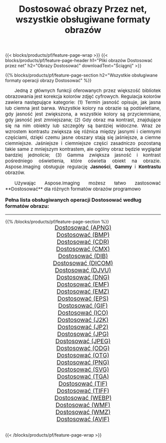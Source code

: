 ﻿---
title: Dostosować obrazy Przez net, wszystkie obsługiwane formaty obrazów 
weight: 3920
url: /pl/net/adjust/ 
lang: pl
langdirlevel: 2
locales: zh-hans,ja,it,ru,de,es,fr,nl,id,lt,pl,pt,vi,tr,ko,zh-hant,ar,hi,th,sv,cs,uk,he
description: Używając Aspose.Imaging możesz łatwo Dostosować obrazy Via net
---

{{< blocks/products/pf/feature-page-wrap >}}
{{< blocks/products/pf/feature-page-header h1="Pliki obrazów Dostosować przez net" h2="Obrazy Dostosować" downloadText="Ściągnij" >}}


{{% blocks/products/pf/feature-page-section  h2="Wszystkie obsługiwane formaty operacji obrazy Dostosować" %}}
<p align="justify" style="text-indent:2em;font-size:15px;">
Jedną z głównych funkcji oferowanych przez większość bibliotek obrazowania jest korekcja kolorów zdjęć cyfrowych. Regulacja kolorów zawiera następujące kategorie: (1) Termin jasność opisuje, jak jasna lub ciemna jest barwa. Wszystkie kolory na obrazie są podświetlane, gdy jasność jest zwiększona, a wszystkie kolory są przyciemniane, gdy jasność jest zmniejszana; (2) Gdy obraz ma kontrast, znajdujące się na nim obiekty lub szczegóły są bardziej widoczne. Wraz ze wzrostem kontrastu zwiększa się różnica między jasnymi i ciemnymi częściami, dzięki czemu jasne obszary stają się jaśniejsze, a ciemne ciemniejsze. Jaśniejsze i ciemniejsze części zasadniczo pozostaną takie same z mniejszym kontrastem, ale ogólny obraz będzie wyglądał bardziej jednolicie; (3) Gamma zwiększa jasność i kontrast pośredniego oświetlenia, które oświetla obiekt na obrazie. Aspose.Imaging obsługuje regulację <b>Jasności</b>, <b>Gammy</b> i <b>Kontrastu</b> obrazów.
</p>
<p align="justify" style="text-indent:2em;font-size:15px;">
Używając Aspose.Imaging możesz łatwo zastosować **Dostosować** dla różnych formatów obrazów programowo
</p>
<h3 style="margin-top:16px;">
Pełna lista obsługiwanych operacji Dostosować według formatów obrazu:
</h3>
<hr/>
{{% /blocks/products/pf/feature-page-section %}}
<div class="container-fluid productfamilypage bg-gray">
    <div class="convertypes bg-gray agp-content section">
        <div class="container">
		<div class="row other-converters" style="gap: 10px;font-size: 19px;text-align:center;">
		    <div class='col-md-3 other-converter remove-lp remove-rp'><a href="/imaging/pl/net/adjust/apng/" style="padding:15px;">Dostosować (APNG)</a></div><div class='col-md-3 other-converter remove-lp remove-rp'><a href="/imaging/pl/net/adjust/bmp/" style="padding:15px;">Dostosować (BMP)</a></div><div class='col-md-3 other-converter remove-lp remove-rp'><a href="/imaging/pl/net/adjust/cdr/" style="padding:15px;">Dostosować (CDR)</a></div><div class='col-md-3 other-converter remove-lp remove-rp'><a href="/imaging/pl/net/adjust/cmx/" style="padding:15px;">Dostosować (CMX)</a></div><div class='col-md-3 other-converter remove-lp remove-rp'><a href="/imaging/pl/net/adjust/dib/" style="padding:15px;">Dostosować (DIB)</a></div><div class='col-md-3 other-converter remove-lp remove-rp'><a href="/imaging/pl/net/adjust/dicom/" style="padding:15px;">Dostosować (DICOM)</a></div><div class='col-md-3 other-converter remove-lp remove-rp'><a href="/imaging/pl/net/adjust/djvu/" style="padding:15px;">Dostosować (DJVU)</a></div><div class='col-md-3 other-converter remove-lp remove-rp'><a href="/imaging/pl/net/adjust/dng/" style="padding:15px;">Dostosować (DNG)</a></div><div class='col-md-3 other-converter remove-lp remove-rp'><a href="/imaging/pl/net/adjust/emf/" style="padding:15px;">Dostosować (EMF)</a></div><div class='col-md-3 other-converter remove-lp remove-rp'><a href="/imaging/pl/net/adjust/emz/" style="padding:15px;">Dostosować (EMZ)</a></div><div class='col-md-3 other-converter remove-lp remove-rp'><a href="/imaging/pl/net/adjust/eps/" style="padding:15px;">Dostosować (EPS)</a></div><div class='col-md-3 other-converter remove-lp remove-rp'><a href="/imaging/pl/net/adjust/gif/" style="padding:15px;">Dostosować (GIF)</a></div><div class='col-md-3 other-converter remove-lp remove-rp'><a href="/imaging/pl/net/adjust/ico/" style="padding:15px;">Dostosować (ICO)</a></div><div class='col-md-3 other-converter remove-lp remove-rp'><a href="/imaging/pl/net/adjust/j2k/" style="padding:15px;">Dostosować (J2K)</a></div><div class='col-md-3 other-converter remove-lp remove-rp'><a href="/imaging/pl/net/adjust/jp2/" style="padding:15px;">Dostosować (JP2)</a></div><div class='col-md-3 other-converter remove-lp remove-rp'><a href="/imaging/pl/net/adjust/jpg/" style="padding:15px;">Dostosować (JPG)</a></div><div class='col-md-3 other-converter remove-lp remove-rp'><a href="/imaging/pl/net/adjust/jpeg/" style="padding:15px;">Dostosować (JPEG)</a></div><div class='col-md-3 other-converter remove-lp remove-rp'><a href="/imaging/pl/net/adjust/odg/" style="padding:15px;">Dostosować (ODG)</a></div><div class='col-md-3 other-converter remove-lp remove-rp'><a href="/imaging/pl/net/adjust/otg/" style="padding:15px;">Dostosować (OTG)</a></div><div class='col-md-3 other-converter remove-lp remove-rp'><a href="/imaging/pl/net/adjust/png/" style="padding:15px;">Dostosować (PNG)</a></div><div class='col-md-3 other-converter remove-lp remove-rp'><a href="/imaging/pl/net/adjust/svg/" style="padding:15px;">Dostosować (SVG)</a></div><div class='col-md-3 other-converter remove-lp remove-rp'><a href="/imaging/pl/net/adjust/tga/" style="padding:15px;">Dostosować (TGA)</a></div><div class='col-md-3 other-converter remove-lp remove-rp'><a href="/imaging/pl/net/adjust/tif/" style="padding:15px;">Dostosować (TIF)</a></div><div class='col-md-3 other-converter remove-lp remove-rp'><a href="/imaging/pl/net/adjust/tiff/" style="padding:15px;">Dostosować (TIFF)</a></div><div class='col-md-3 other-converter remove-lp remove-rp'><a href="/imaging/pl/net/adjust/webp/" style="padding:15px;">Dostosować (WEBP)</a></div><div class='col-md-3 other-converter remove-lp remove-rp'><a href="/imaging/pl/net/adjust/wmf/" style="padding:15px;">Dostosować (WMF)</a></div><div class='col-md-3 other-converter remove-lp remove-rp'><a href="/imaging/pl/net/adjust/wmz/" style="padding:15px;">Dostosować (WMZ)</a></div><div class='col-md-3 other-converter remove-lp remove-rp'><a href="/imaging/pl/net/adjust/avif/" style="padding:15px;">Dostosować (AVIF)</a></div>
                </div>
        </div>
    </div>
</div>
<br/>

{{< /blocks/products/pf/feature-page-wrap >}}
